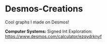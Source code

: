 # Desmos-Creations
Cool graphs I made on Desmos!

**Computer Systems:**
Signed Int Exploration: <https://www.desmos.com/calculator/ezqvdrknyf>


